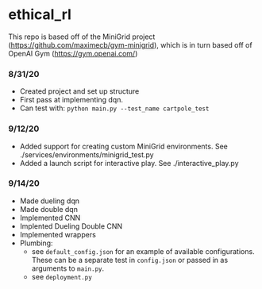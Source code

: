 # ethical_rl

This repo is based off of the MiniGrid project (https://github.com/maximecb/gym-minigrid), which is in turn based off of OpenAI Gym (https://gym.openai.com/)

### 8/31/20
+ Created project and set up structure
+ First pass at implementing dqn.  
+ Can test with: ```python main.py --test_name cartpole_test```

### 9/12/20
+ Added support for creating custom MiniGrid environments.  See ./services/environments/minigrid_test.py
+ Added a launch script for interactive play.  See ./interactive_play.py

### 9/14/20
+ Made dueling dqn
+ Made double dqn
+ Implemented CNN
+ Implented Dueling Double CNN
+ Implemented wrappers
+ Plumbing: 
  + see ```default_config.json``` for an example of available configurations.  These can be a separate test in ```config.json``` or passed in as arguments to ```main.py```.
  + see ```deployment.py```